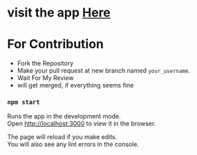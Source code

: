 # visit the app <a href="https://waves-iota.vercel.app/">Here</a>


# For Contribution
  - Fork the Repository
  - Make your pull request at new branch named `your_username`.
  - Wait For My Review
  - will get merged, if everything seems fine 

### `npm start`

Runs the app in the development mode.\
Open [http://localhost:3000](http://localhost:3000) to view it in the browser.

The page will reload if you make edits.\
You will also see any lint errors in the console.
